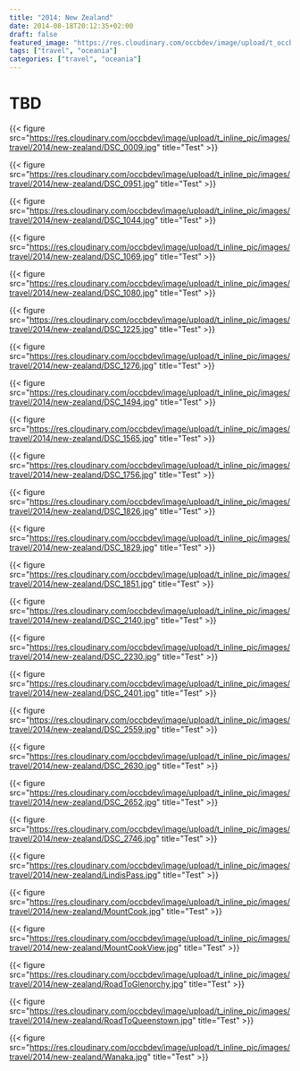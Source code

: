 ```yaml
---
title: "2014: New Zealand"
date: 2014-08-18T20:12:35+02:00
draft: false
featured_image: "https://res.cloudinary.com/occbdev/image/upload/t_occbdev_gallery_teaser/images/travel/2014/new-zealand/DSC_1044.jpg"
tags: ["travel", "oceania"]
categories: ["travel", "oceania"]
---
```


# TBD

{{< figure src="https://res.cloudinary.com/occbdev/image/upload/t_inline_pic/images/travel/2014/new-zealand/DSC_0009.jpg" title="Test" >}}

{{< figure src="https://res.cloudinary.com/occbdev/image/upload/t_inline_pic/images/travel/2014/new-zealand/DSC_0951.jpg" title="Test" >}}

{{< figure src="https://res.cloudinary.com/occbdev/image/upload/t_inline_pic/images/travel/2014/new-zealand/DSC_1044.jpg" title="Test" >}}

{{< figure src="https://res.cloudinary.com/occbdev/image/upload/t_inline_pic/images/travel/2014/new-zealand/DSC_1069.jpg" title="Test" >}}

{{< figure src="https://res.cloudinary.com/occbdev/image/upload/t_inline_pic/images/travel/2014/new-zealand/DSC_1080.jpg" title="Test" >}}

{{< figure src="https://res.cloudinary.com/occbdev/image/upload/t_inline_pic/images/travel/2014/new-zealand/DSC_1225.jpg" title="Test" >}}

{{< figure src="https://res.cloudinary.com/occbdev/image/upload/t_inline_pic/images/travel/2014/new-zealand/DSC_1276.jpg" title="Test" >}}

{{< figure src="https://res.cloudinary.com/occbdev/image/upload/t_inline_pic/images/travel/2014/new-zealand/DSC_1494.jpg" title="Test" >}}

{{< figure src="https://res.cloudinary.com/occbdev/image/upload/t_inline_pic/images/travel/2014/new-zealand/DSC_1565.jpg" title="Test" >}}

{{< figure src="https://res.cloudinary.com/occbdev/image/upload/t_inline_pic/images/travel/2014/new-zealand/DSC_1756.jpg" title="Test" >}}

{{< figure src="https://res.cloudinary.com/occbdev/image/upload/t_inline_pic/images/travel/2014/new-zealand/DSC_1826.jpg" title="Test" >}}

{{< figure src="https://res.cloudinary.com/occbdev/image/upload/t_inline_pic/images/travel/2014/new-zealand/DSC_1829.jpg" title="Test" >}}

{{< figure src="https://res.cloudinary.com/occbdev/image/upload/t_inline_pic/images/travel/2014/new-zealand/DSC_1851.jpg" title="Test" >}}

{{< figure src="https://res.cloudinary.com/occbdev/image/upload/t_inline_pic/images/travel/2014/new-zealand/DSC_2140.jpg" title="Test" >}}

{{< figure src="https://res.cloudinary.com/occbdev/image/upload/t_inline_pic/images/travel/2014/new-zealand/DSC_2230.jpg" title="Test" >}}

{{< figure src="https://res.cloudinary.com/occbdev/image/upload/t_inline_pic/images/travel/2014/new-zealand/DSC_2401.jpg" title="Test" >}}

{{< figure src="https://res.cloudinary.com/occbdev/image/upload/t_inline_pic/images/travel/2014/new-zealand/DSC_2559.jpg" title="Test" >}}

{{< figure src="https://res.cloudinary.com/occbdev/image/upload/t_inline_pic/images/travel/2014/new-zealand/DSC_2630.jpg" title="Test" >}}

{{< figure src="https://res.cloudinary.com/occbdev/image/upload/t_inline_pic/images/travel/2014/new-zealand/DSC_2652.jpg" title="Test" >}}

{{< figure src="https://res.cloudinary.com/occbdev/image/upload/t_inline_pic/images/travel/2014/new-zealand/DSC_2746.jpg" title="Test" >}}

{{< figure src="https://res.cloudinary.com/occbdev/image/upload/t_inline_pic/images/travel/2014/new-zealand/LindisPass.jpg" title="Test" >}}

{{< figure src="https://res.cloudinary.com/occbdev/image/upload/t_inline_pic/images/travel/2014/new-zealand/MountCook.jpg" title="Test" >}}

{{< figure src="https://res.cloudinary.com/occbdev/image/upload/t_inline_pic/images/travel/2014/new-zealand/MountCookView.jpg" title="Test" >}}

{{< figure src="https://res.cloudinary.com/occbdev/image/upload/t_inline_pic/images/travel/2014/new-zealand/RoadToGlenorchy.jpg" title="Test" >}}

{{< figure src="https://res.cloudinary.com/occbdev/image/upload/t_inline_pic/images/travel/2014/new-zealand/RoadToQueenstown.jpg" title="Test" >}}

{{< figure src="https://res.cloudinary.com/occbdev/image/upload/t_inline_pic/images/travel/2014/new-zealand/Wanaka.jpg" title="Test" >}}